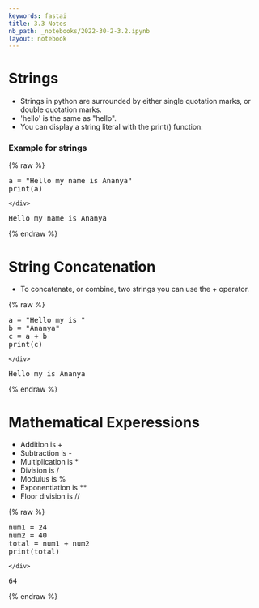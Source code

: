 ```yaml
---
keywords: fastai
title: 3.3 Notes
nb_path: _notebooks/2022-30-2-3.2.ipynb
layout: notebook
---
```


<!--
#################################################
### THIS FILE WAS AUTOGENERATED! DO NOT EDIT! ###
#################################################
# file to edit: _notebooks/2022-30-2-3.2.ipynb
-->

<div class="container" id="notebook-container">
        
<div class="cell border-box-sizing text_cell rendered"><div class="inner_cell">
<div class="text_cell_render border-box-sizing rendered_html">
<h1 id="Strings">Strings<a class="anchor-link" href="#Strings"> </a></h1><ul>
<li>Strings in python are surrounded by either single quotation marks, or double quotation marks.</li>
<li>'hello' is the same as "hello".</li>
<li>You can display a string literal with the print() function:</li>
</ul>

</div>
</div>
</div>
<div class="cell border-box-sizing text_cell rendered"><div class="inner_cell">
<div class="text_cell_render border-box-sizing rendered_html">
<h3 id="Example-for-strings">Example for strings<a class="anchor-link" href="#Example-for-strings"> </a></h3>
</div>
</div>
</div>
    {% raw %}
    
<div class="cell border-box-sizing code_cell rendered">
<div class="input">

<div class="inner_cell">
    <div class="input_area">
<div class=" highlight hl-ipython3"><pre><span></span><span class="n">a</span> <span class="o">=</span> <span class="s2">&quot;Hello my name is Ananya&quot;</span>
<span class="nb">print</span><span class="p">(</span><span class="n">a</span><span class="p">)</span>
</pre></div>

    </div>
</div>
</div>

<div class="output_wrapper">
<div class="output">

<div class="output_area">

<div class="output_subarea output_stream output_stdout output_text">
<pre>Hello my name is Ananya
</pre>
</div>
</div>

</div>
</div>

</div>
    {% endraw %}

<div class="cell border-box-sizing text_cell rendered"><div class="inner_cell">
<div class="text_cell_render border-box-sizing rendered_html">
<h1 id="String-Concatenation">String Concatenation<a class="anchor-link" href="#String-Concatenation"> </a></h1><ul>
<li>To concatenate, or combine, two strings you can use the + operator.</li>
</ul>

</div>
</div>
</div>
    {% raw %}
    
<div class="cell border-box-sizing code_cell rendered">
<div class="input">

<div class="inner_cell">
    <div class="input_area">
<div class=" highlight hl-ipython3"><pre><span></span><span class="n">a</span> <span class="o">=</span> <span class="s2">&quot;Hello my is &quot;</span>
<span class="n">b</span> <span class="o">=</span> <span class="s2">&quot;Ananya&quot;</span>
<span class="n">c</span> <span class="o">=</span> <span class="n">a</span> <span class="o">+</span> <span class="n">b</span>
<span class="nb">print</span><span class="p">(</span><span class="n">c</span><span class="p">)</span>
</pre></div>

    </div>
</div>
</div>

<div class="output_wrapper">
<div class="output">

<div class="output_area">

<div class="output_subarea output_stream output_stdout output_text">
<pre>Hello my is Ananya
</pre>
</div>
</div>

</div>
</div>

</div>
    {% endraw %}

<div class="cell border-box-sizing text_cell rendered"><div class="inner_cell">
<div class="text_cell_render border-box-sizing rendered_html">
<h1 id="Mathematical-Experessions">Mathematical Experessions<a class="anchor-link" href="#Mathematical-Experessions"> </a></h1><ul>
<li>Addition is +    </li>
<li>Subtraction  is -</li>
<li>Multiplication is *</li>
<li>Division is /</li>
<li>Modulus  is %</li>
<li>Exponentiation is **</li>
<li>Floor division is //</li>
</ul>

</div>
</div>
</div>
    {% raw %}
    
<div class="cell border-box-sizing code_cell rendered">
<div class="input">

<div class="inner_cell">
    <div class="input_area">
<div class=" highlight hl-ipython3"><pre><span></span><span class="n">num1</span> <span class="o">=</span> <span class="mi">24</span>
<span class="n">num2</span> <span class="o">=</span> <span class="mi">40</span>
<span class="n">total</span> <span class="o">=</span> <span class="n">num1</span> <span class="o">+</span> <span class="n">num2</span>
<span class="nb">print</span><span class="p">(</span><span class="n">total</span><span class="p">)</span>
</pre></div>

    </div>
</div>
</div>

<div class="output_wrapper">
<div class="output">

<div class="output_area">

<div class="output_subarea output_stream output_stdout output_text">
<pre>64
</pre>
</div>
</div>

</div>
</div>

</div>
    {% endraw %}

</div>
 

